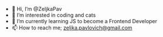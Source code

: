 - 👋 Hi, I’m @ZeljkaPav
- 👀 I’m interested in coding and cats
- 🌱 I’m currently learning JS to become a Frontend Developer
- 📫 How to reach me; zeljka.pavlovich@gmail.com
